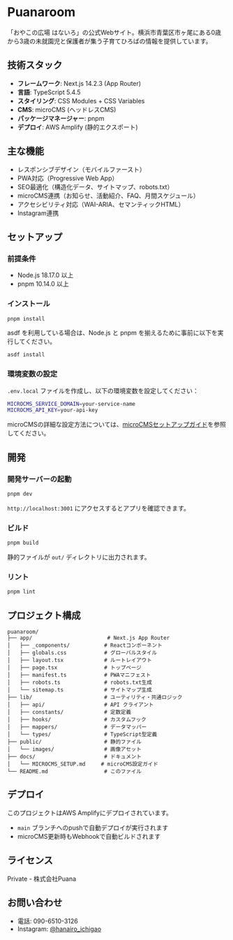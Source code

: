 # Puanaroom

「おやこの広場 はないろ」の公式Webサイト。横浜市青葉区市ヶ尾にある0歳から3歳の未就園児と保護者が集う子育てひろばの情報を提供しています。

## 技術スタック

- **フレームワーク**: Next.js 14.2.3 (App Router)
- **言語**: TypeScript 5.4.5
- **スタイリング**: CSS Modules + CSS Variables
- **CMS**: microCMS (ヘッドレスCMS)
- **パッケージマネージャー**: pnpm
- **デプロイ**: AWS Amplify (静的エクスポート)

## 主な機能

- レスポンシブデザイン（モバイルファースト）
- PWA対応（Progressive Web App）
- SEO最適化（構造化データ、サイトマップ、robots.txt）
- microCMS連携（お知らせ、活動紹介、FAQ、月間スケジュール）
- アクセシビリティ対応（WAI-ARIA、セマンティックHTML）
- Instagram連携

## セットアップ

### 前提条件

- Node.js 18.17.0 以上
- pnpm 10.14.0 以上

### インストール

```bash
pnpm install
```

asdf を利用している場合は、Node.js と pnpm を揃えるために事前に以下を実行してください。

```bash
asdf install
```

### 環境変数の設定

`.env.local` ファイルを作成し、以下の環境変数を設定してください：

```bash
MICROCMS_SERVICE_DOMAIN=your-service-name
MICROCMS_API_KEY=your-api-key
```

microCMSの詳細な設定方法については、[microCMSセットアップガイド](./docs/MICROCMS_SETUP.md)を参照してください。

## 開発

### 開発サーバーの起動

```bash
pnpm dev
```

`http://localhost:3001` にアクセスするとアプリを確認できます。

### ビルド

```bash
pnpm build
```

静的ファイルが `out/` ディレクトリに出力されます。

### リント

```bash
pnpm lint
```

## プロジェクト構成

```
puanaroom/
├── app/                        # Next.js App Router
│   ├── _components/           # Reactコンポーネント
│   ├── globals.css            # グローバルスタイル
│   ├── layout.tsx             # ルートレイアウト
│   ├── page.tsx               # トップページ
│   ├── manifest.ts            # PWAマニフェスト
│   ├── robots.ts              # robots.txt生成
│   └── sitemap.ts             # サイトマップ生成
├── lib/                       # ユーティリティ・共通ロジック
│   ├── api/                   # API クライアント
│   ├── constants/             # 定数定義
│   ├── hooks/                 # カスタムフック
│   ├── mappers/               # データマッパー
│   └── types/                 # TypeScript型定義
├── public/                    # 静的ファイル
│   └── images/                # 画像アセット
├── docs/                      # ドキュメント
│   └── MICROCMS_SETUP.md     # microCMS設定ガイド
└── README.md                  # このファイル
```

## デプロイ

このプロジェクトはAWS Amplifyにデプロイされています。

- `main` ブランチへのpushで自動デプロイが実行されます
- microCMS更新時もWebhookで自動ビルドされます

## ライセンス

Private - 株式会社Puana

## お問い合わせ

- 電話: 090-6510-3126
- Instagram: [@hanairo_ichigao](https://www.instagram.com/hanairo_ichigao/)

